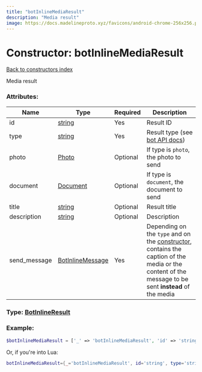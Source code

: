 ```yaml
---
title: "botInlineMediaResult"
description: "Media result"
image: https://docs.madelineproto.xyz/favicons/android-chrome-256x256.png
---
```

# Constructor: botInlineMediaResult  
[Back to constructors index](index.md)



Media result

### Attributes:

| Name     |    Type       | Required | Description |
|----------|---------------|----------|-------------|
|id|[string](../types/string.md) | Yes|Result ID|
|type|[string](../types/string.md) | Yes|Result type (see [bot API docs](https://core.telegram.org/bots/api#inlinequeryresult))|
|photo|[Photo](../types/Photo.md) | Optional|If type is `photo`, the photo to send|
|document|[Document](../types/Document.md) | Optional|If type is `document`, the document to send|
|title|[string](../types/string.md) | Optional|Result title|
|description|[string](../types/string.md) | Optional|Description|
|send\_message|[BotInlineMessage](../types/BotInlineMessage.md) | Yes|Depending on the `type` and on the [constructor](../types/BotInlineMessage.md), contains the caption of the media or the content of the message to be sent **instead** of the media|



### Type: [BotInlineResult](../types/BotInlineResult.md)


### Example:

```php
$botInlineMediaResult = ['_' => 'botInlineMediaResult', 'id' => 'string', 'type' => 'string', 'photo' => Photo, 'document' => Document, 'title' => 'string', 'description' => 'string', 'send_message' => BotInlineMessage];
```  


Or, if you're into Lua:

```lua
botInlineMediaResult={_='botInlineMediaResult', id='string', type='string', photo=Photo, document=Document, title='string', description='string', send_message=BotInlineMessage}

```


